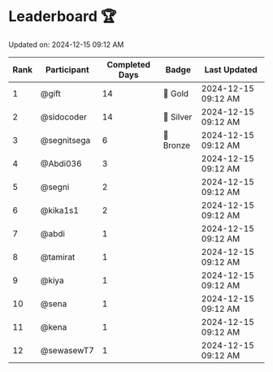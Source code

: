 # Leaderboard 🏆

Updated on: 2024-12-15 09:12 AM

| Rank | Participant       | Completed Days | Badge      | Last Updated         |
|------|-------------------|----------------|------------|----------------------|
| 1    | @gift             | 14             | 🏅 Gold     | 2024-12-15 09:12 AM |
| 2    | @sidocoder        | 14             | 🥈 Silver   | 2024-12-15 09:12 AM |
| 3    | @segnitsega       | 6              | 🥉 Bronze   | 2024-12-15 09:12 AM |
| 4    | @Abdi036          | 3              |            | 2024-12-15 09:12 AM |
| 5    | @segni            | 2              |            | 2024-12-15 09:12 AM |
| 6    | @kika1s1          | 2              |            | 2024-12-15 09:12 AM |
| 7    | @abdi             | 1              |            | 2024-12-15 09:12 AM |
| 8    | @tamirat          | 1              |            | 2024-12-15 09:12 AM |
| 9    | @kiya             | 1              |            | 2024-12-15 09:12 AM |
| 10   | @sena             | 1              |            | 2024-12-15 09:12 AM |
| 11   | @kena             | 1              |            | 2024-12-15 09:12 AM |
| 12   | @sewasewT7        | 1              |            | 2024-12-15 09:12 AM |
